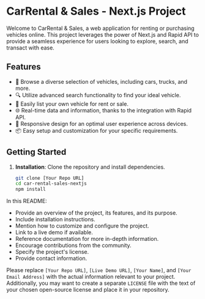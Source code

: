 # CarRental & Sales - Next.js Project

Welcome to CarRental & Sales, a web application for renting or purchasing vehicles online. This project leverages the power of Next.js and Rapid API to provide a seamless experience for users looking to explore, search, and transact with ease.

## Features

- 🚀 Browse a diverse selection of vehicles, including cars, trucks, and more.
- 🔍 Utilize advanced search functionality to find your ideal vehicle.
- 💼 Easily list your own vehicle for rent or sale.
- 🌐 Real-time data and information, thanks to the integration with Rapid API.
- 📱 Responsive design for an optimal user experience across devices.
- 📦 Easy setup and customization for your specific requirements.

## Getting Started

1. **Installation**: Clone the repository and install dependencies.

   ```bash
   git clone [Your Repo URL]
   cd car-rental-sales-nextjs
   npm install
   ```

In this README:

- Provide an overview of the project, its features, and its purpose.
- Include installation instructions.
- Mention how to customize and configure the project.
- Link to a live demo if available.
- Reference documentation for more in-depth information.
- Encourage contributions from the community.
- Specify the project's license.
- Provide contact information.

Please replace `[Your Repo URL]`, `[Live Demo URL]`, `[Your Name]`, and `[Your Email Address]` with the actual information relevant to your project. Additionally, you may want to create a separate `LICENSE` file with the text of your chosen open-source license and place it in your repository.
